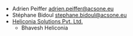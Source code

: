 - Adrien Peiffer adrien.peiffer@acsone.eu
- Stéphane Bidoul stephane.bidoul@acsone.eu
- [Heliconia Solutions Pvt. Ltd.](https://www.heliconia.io)
  - Bhavesh Heliconia
